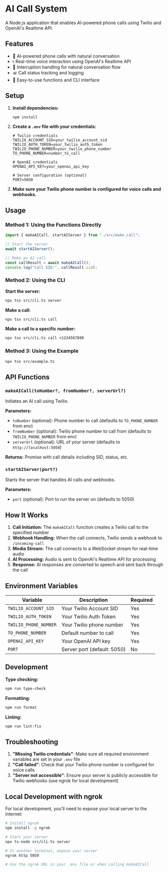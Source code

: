 # AI Call System

A Node.js application that enables AI-powered phone calls using Twilio and OpenAI's Realtime API.

## Features

- 🤖 AI-powered phone calls with natural conversation
- 📞 Real-time voice interaction using OpenAI's Realtime API
- 🔄 Interruption handling for natural conversation flow
- 📊 Call status tracking and logging
- 🚀 Easy-to-use functions and CLI interface

## Setup

1. **Install dependencies:**

   ```bash
   npm install
   ```

2. **Create a `.env` file with your credentials:**

   ```env
   # Twilio credentials
   TWILIO_ACCOUNT_SID=your_twilio_account_sid
   TWILIO_AUTH_TOKEN=your_twilio_auth_token
   TWILIO_PHONE_NUMBER=your_twilio_phone_number
   TO_PHONE_NUMBER=number_to_call

   # OpenAI credentials
   OPENAI_API_KEY=your_openai_api_key

   # Server configuration (optional)
   PORT=5050
   ```

3. **Make sure your Twilio phone number is configured for voice calls and webhooks.**

## Usage

### Method 1: Using the Functions Directly

```typescript
import { makeAICall, startAIServer } from "./src/make_call";

// Start the server
await startAIServer();

// Make an AI call
const callResult = await makeAICall();
console.log("Call SID:", callResult.sid);
```

### Method 2: Using the CLI

**Start the server:**

```bash
npx tsx src/cli.ts server
```

**Make a call:**

```bash
npx tsx src/cli.ts call
```

**Make a call to a specific number:**

```bash
npx tsx src/cli.ts call +1234567890
```

### Method 3: Using the Example

```bash
npx tsx src/example.ts
```

## API Functions

### `makeAICall(toNumber?, fromNumber?, serverUrl?)`

Initiates an AI call using Twilio.

**Parameters:**

- `toNumber` (optional): Phone number to call (defaults to `TO_PHONE_NUMBER` from env)
- `fromNumber` (optional): Twilio phone number to call from (defaults to `TWILIO_PHONE_NUMBER` from env)
- `serverUrl` (optional): URL of your server (defaults to `http://localhost:5050`)

**Returns:** Promise with call details including SID, status, etc.

### `startAIServer(port?)`

Starts the server that handles AI calls and webhooks.

**Parameters:**

- `port` (optional): Port to run the server on (defaults to 5050)

## How It Works

1. **Call Initiation:** The `makeAICall` function creates a Twilio call to the specified number
2. **Webhook Handling:** When the call connects, Twilio sends a webhook to `/incoming-call`
3. **Media Stream:** The call connects to a WebSocket stream for real-time audio
4. **AI Processing:** Audio is sent to OpenAI's Realtime API for processing
5. **Response:** AI responses are converted to speech and sent back through the call

## Environment Variables

| Variable              | Description                 | Required |
| --------------------- | --------------------------- | -------- |
| `TWILIO_ACCOUNT_SID`  | Your Twilio Account SID     | Yes      |
| `TWILIO_AUTH_TOKEN`   | Your Twilio Auth Token      | Yes      |
| `TWILIO_PHONE_NUMBER` | Your Twilio phone number    | Yes      |
| `TO_PHONE_NUMBER`     | Default number to call      | Yes      |
| `OPENAI_API_KEY`      | Your OpenAI API key         | Yes      |
| `PORT`                | Server port (default: 5050) | No       |

## Development

**Type checking:**

```bash
npm run type-check
```

**Formatting:**

```bash
npm run format
```

**Linting:**

```bash
npm run lint:fix
```

## Troubleshooting

1. **"Missing Twilio credentials"**: Make sure all required environment variables are set in your `.env` file
2. **"Call failed"**: Check that your Twilio phone number is configured for voice calls
3. **"Server not accessible"**: Ensure your server is publicly accessible for Twilio webhooks (use ngrok for local development)

## Local Development with ngrok

For local development, you'll need to expose your local server to the internet:

```bash
# Install ngrok
npm install -g ngrok

# Start your server
npx ts-node src/cli.ts server

# In another terminal, expose your server
ngrok http 5050

# Use the ngrok URL in your .env file or when calling makeAICall
```

